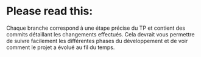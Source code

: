 <h1>Please read this: </h1>
Chaque branche correspond à une étape précise du TP et contient des commits détaillant les changements effectués. Cela devrait vous permettre de suivre facilement les différentes phases du développement et de voir comment le projet a évolué au fil du temps.

